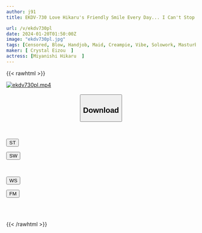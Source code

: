 ```yaml
---
author: j91
title: EKDV-730 Love Hikaru's Friendly Smile Every Day... I Can't Stop Grinning At This Maid Who Has A Great Soothing Effect. What An Enviable Daily Life With A Maid Who Loves Me Too Much. Hikaru Miyanishi

url: /v/ekdv730pl
date: 2024-01-20T01:50:00Z
image: "ekdv730pl.jpg"
tags: [Censored, Blow, Handjob, Maid, Creampie, Vibe, Solowork, Masturbation, Cunnilingus, Big Tits, Titty Fuck, Cowgirl, Finger Fuck, Electric Massager, Breasts, Facesitting, Huge Butt, Kiss, Back	]
maker: [ Crystal Eizou  ]
actress: [Miyanishi Hikaru  ]
---
```



{{< rawhtml >}}

<div class="video" data-videoid="lw4YjgR28kIOKB">
    <a href="javascript:;">
        <img src="/v/ekdv730pl/ekdv730pl.jpg" width="WIDTH" height="HEIGHT" alt="ekdv730pl.mp4" loading="lazy">
    </a>
</div>

<script type="text/javascript" src="https://j91.asia/asset/on-demand-st.js"></script>

<br>
  <link rel="stylesheet" href="https://j91.asia/asset/bs5.css">
  
  <center>
  <button class="btn btn-primary" type="button" data-bs-toggle="collapse" data-bs-target=".multi-collapse" aria-expanded="false" aria-controls="multiCollapseExample1 multiCollapseExample2"><h2>Download</h2></button></center>
</p>
<div class="row">
  <div class="col">
    <div class="collapse multi-collapse" id="multiCollapseExample1">
      <div class="card card-body">
	      	      <br>
<div class="buttons">  
<p><a href="https://streamtape.to/v/lw4YjgR28kIOKB" target="_blank"><button class="btn-hover color-3"><i class="fa fa-download"></i> ST</button></a></p>
<p><a href="https://flaswish.com/8tyhg8ad25es" target="_blank"><button class="btn-hover color-2"><i class="fa fa-download"></i> SW</button></a></p></div>
    </div>
  </div>
</div>
  <div class="col">
    <div class="collapse multi-collapse" id="multiCollapseExample2">
      <div class="card card-body">
	      <br>
<div class="buttons">
<p><a href="https://wolfstream.tv/3rph6f7odk1a/EKDV-730.mp4.html" target="_blank"><button class="btn-hover color-9"><i class="fa fa-download"></i> WS</button></a></p>
<p><a href="https://filemoon.sx/d/pxq1g14lng4e" target="_blank"><button class="btn-hover color-8"><i class="fa fa-download"></i> FM</button></a></p></div>
<br><br>
      </div>
    </div>
  </div>
</div>

{{< /rawhtml >}}